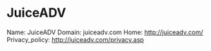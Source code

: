 
# JuiceADV

Name: JuiceADV
Domain: juiceadv.com
Home: http://juiceadv.com/
Privacy_policy: http://juiceadv.com/privacy.asp

